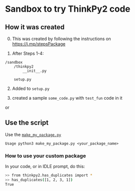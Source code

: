 # Sandbox to try ThinkPy2 code 

## How it was created 

0. This was created by following the instructions on https://j.mp/stepsPackage

1. After Steps 1-4: 

```
/sandbox
    /thinkpy2
        __init__.py
        
    setup.py
```

2. Added to `setup.py`

3. created a sample `some_code.py` with `test_fun` code in it 

or 
## Use the script 

Use the [`make_my_package.py`](https://github.com/kgisl/pythonFDP/blob/6d0f662cdc7c9ac1aaa4a1ef641d74401a4b18b4/code/make_my_package.py) 

    Usage python3 make_my_package.py <your_package_name>


### How to use your custom package 

In your code, or in IDLE prompt, do this: 

```bash 
>> from thinkpy2.has_duplicates import *
>> has_duplicates([1, 2, 3, 1])
True
```

